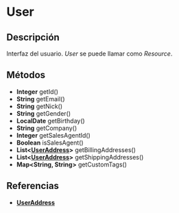 # User

## Descripción

Interfaz del usuario. *User* se puede llamar como *Resource*.

## Métodos

- **Integer** getId()
- **String** getEmail()
- **String** getNick()
- **String** getGender()
- **LocalDate** getBirthday()
- **String** getCompany()
- **Integer** getSalesAgentId()
- **Boolean** isSalesAgent()
- **List<[UserAddress](UserAddress.md)>** getBillingAddresses()
- **List<[UserAddress](UserAddress.md)>** getShippingAddresses()
- **Map<String, String>** getCustomTags()

## Referencias

- **[UserAddress](UserAddress.md)**
